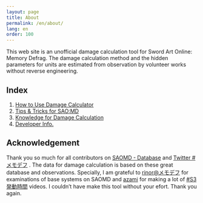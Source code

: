 ```yaml
---
layout: page
title: About
permalink: /en/about/
lang: en
order: 100
---
```

This web site is an unofficial damage calculation tool for Sword Art Online: Memory Defrag. The damage calculation method and the hidden parameters for units are estimated from observation by volunteer works without reverse engineering.

## Index
1. [How to Use Damage Calculator](/en/usage)
2. [Tips & Tricks for SAO:MD](/en/tips)
3. [Knowledge for Damage Calculation](/en/knowledge)
4. [Developer Info.](/en/developer)

## Acknowledgement
Thank you so much for all contributors on
[SAOMD - Database](https://saomd-fanadata.fr/)
and
[Twitter #メモデフ](https://twitter.com/search?q=%23%E3%83%A1%E3%83%A2%E3%83%87%E3%83%95)
.
The data for damage calculation is based on these great database and observations. 
Specially, I am grateful to [rinor@メモデフ](https://twitter.com/rinor7001)
for examinations of base systems on SAOMD and [azami](https://twitter.com/azami0172) for making a lot of [#S3発動時間](https://twitter.com/search?q=%23S3%E7%99%BA%E5%8B%95%E6%99%82%E9%96%93&src=typd) videos.
I couldn’t have make this tool without your efort. 
Thank you again.
